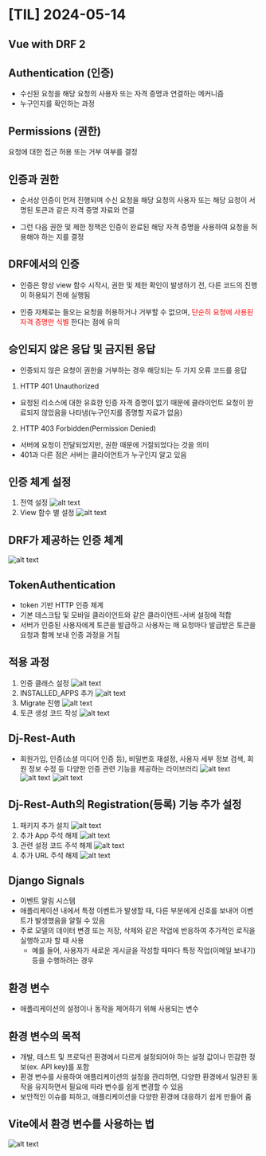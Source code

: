 # [TIL] 2024-05-14
## Vue with DRF 2

## Authentication (인증)
- 수신된 요청을 해당 요청의 사용자 또는 자격 증명과 연결하는 메커니즘 
- 누구인지를 확인하는 과정

## Permissions (권한)
요청에 대한 접근 허용 또는 거부 여부를 결정

## 인증과 권한
- 순서상 인증이 먼저 진행되며 수신 요청을 해당 요청의 사용자 또는 해당 요청이 서명된 토큰과 같은 자격 증명 자료와 연결

- 그런 다음 권한 및 제한 정책은 인증이 완료된 해당 자격 증명을 사용하여 요청을 허용해야 하는 지를 결정

## DRF에서의 인증
- 인증은 항상 view 함수 시작시, 권한 및 제한 확인이 발생하기 전, 다른 코드의 진행이 허용되기 전에 실행됨

- 인증 자체로는 들오는 요청을 허용하거나 거부할 수 없으며, <span style="color : red">단순히 요청에 사용된 자격 증명만 식별</span> 한다는 점에 유의

## 승인되지 않은 응답 및 금지된 응답
- 인증되지 않은 요청이 권한을 거부하는 경우 해당되는 두 가지 오류 코드를 응답
1. HTTP 401 Unauthorized
- 요청된 리소스에 대한 유효한 인증 자격 증명이 없기 때문에 클라이언트 요청이 완료되지 않았음을 나타냄(누구인지를 증명할 자료가 없음)
2. HTTP 403 Forbidden(Permission Denied)
- 서버에 요청이 전달되었지만, 권한 때문에 거절되었다는 것을 의미
- 401과 다른 점은 서버는 클라이언트가 누구인지 알고 있음

## 인증 체계 설정
1. 전역 설정
![alt text](image.png)
2. View 함수 별 설정
![alt text](image-1.png)

## DRF가 제공하는 인증 체계
![alt text](image-2.png)

## TokenAuthentication
- token 기반 HTTP 인증 체계
- 기본 데스크탑 및 모바일 클라이언트와 같은 클라이언트-서버 설정에 적합
- 서버가 인증된 사용자에게 토큰을 발급하고 사용자는 매 요청마다 발급받은 토큰을 요청과 함께 보내 인증 과정을 거침

## 적용 과정
1. 인증 클래스 설정
![alt text](image-3.png)
2. INSTALLED_APPS 추가
![alt text](image-4.png)
3. Migrate 진행
![alt text](image-5.png)
4. 토큰 생성 코드 작성
![alt text](image-6.png)

## Dj-Rest-Auth
- 회원가입, 인증(소셜 미디어 인증 등), 비밀번호 재설정, 사용자 세부 정보 검색, 회원 정보 수정 등 다양한 인증 관련 기능을 제공하는 라이브러리
![alt text](image-7.png)
![alt text](image-8.png)
![alt text](image-9.png)

## Dj-Rest-Auth의 Registration(등록) 기능 추가 설정
1. 패키지 추가 설치 
![alt text](image-10.png)
2. 추가 App 주석 해제
![alt text](image-11.png)
3. 관련 설정 코드 주석 해제
![alt text](image-12.png)
4. 추가 URL 주석 해제
![alt text](image-13.png)

## Django Signals
- 이벤트 알림 시스템
- 애플리케이션 내에서 특정 이벤트가 발생할 때, 다른 부분에게 신호를 보내어 이벤트가 발생했음을 알릴 수 있음
- 주로 모델의 데이터 변경 또는 저장, 삭제와 같은 작업에 반응하여 추가적인 로직을 실행하고자 할 때 사용
  - 예를 들어, 사용자가 새로운 게시글을 작성할 때마다 특정 작업(이메일 보내기)등을 수행하려는 경우

## 환경 변수
- 애플리케이션의 설정이나 동작을 제어하기 위해 사용되는 변수

## 환경 변수의 목적
- 개발, 테스트 및 프로덕션 환경에서 다르게 설정되어야 하는 설정 값이나 민감한 정보(ex. API key)를 포함
- 환경 변수를 사용하여 애플리케이션의 설정을 관리하면, 다양한 환경에서 일관된 동작을 유지하면서 필요에 따라 변수를 쉽게 변경할 수 있음
- 보안적인 이슈를 피하고, 애플리케이션을 다양한 환경에 대응하기 쉽게 만들어 줌

## Vite에서 환경 변수를 사용하는 법
![alt text](image-14.png)